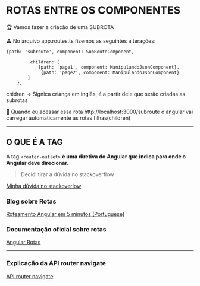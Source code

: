 # ROTAS ENTRE OS COMPONENTES

🏆 Vamos fazer a criação de uma SUBROTA


⚠️ No arquivo app.routes.ts fizemos as seguintes alterações:

```tsx
{path: 'subroute', component: SubRouteComponent,

         children: [
            {path: 'page1', component: ManipulandoJsonComponent},
             {path: 'page2', component: ManipulandoJsonComponent}
        ]
    },
```

chidren → Signica criança em inglês, é a partir dele que serão criadas as subrotas


📌 Quando eu acessar essa rota http://localhost:3000/subroute o angular vai carregar automaticamente as rotas filhas(children)

---

## O QUE É A TAG <ROUTER-OUTLET>

A tag `<router-outlet>` **é uma diretiva do Angular que indica para onde o Angular deve direcionar.**

> Decidi tirar a dúvida no stackoverflow
> 

[Minha dúvida no stackoverlow](https://stackoverflow.com/questions/79223188/what-is-the-router-outlet-tag-for-in-angular?noredirect=1#comment139699971_79223188)

### Blog sobre Rotas

[Roteamento Angular em 5 minutos (Portuguese)](https://medium.com/@jsmuster/roteamento-angular-em-5-minutos-portuguese-f0b64178ad8)

### Documentação oficial sobre rotas

[Angular Rotas](https://angular.dev/guide/routing/router-reference#router-outlet)

---

### Explicação da API router navigate

[API router navigate](https://stackoverflow-com.translate.goog/questions/39124906/navigate-relative-with-angular-2-router-version-3?_x_tr_sl=en&_x_tr_tl=pt&_x_tr_hl=pt-BR&_x_tr_pto=sc)